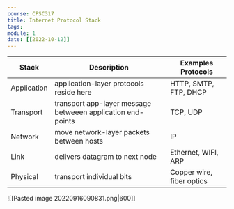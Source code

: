 ```yaml
---
course: CPSC317
title: Internet Protocol Stack
tags:
module: 1
date: [[2022-10-12]]
---
```


| Stack       | Description                                                 | Examples Protocols        |
| ----------- | ----------------------------------------------------------- | ------------------------- |
| Application | application-layer protocols reside here                     | HTTP, SMTP, FTP, DHCP     |
| Transport   | transport app-layer message betweeen application end-points | TCP, UDP                  |
| Network     | move network-layer packets between hosts                    | IP                        |
| Link        | delivers datagram to next node                              | Ethernet, WIFI, ARP       |
| Physical    | transport individual bits                                   | Copper wire, fiber optics |

![[Pasted image 20220916090831.png|600]]